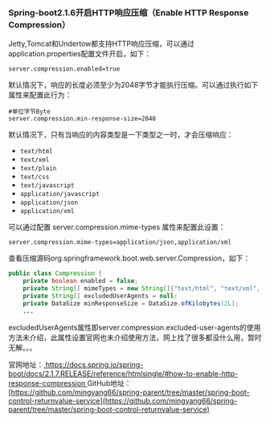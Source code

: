 ### Spring-boot2.1.6开启HTTP响应压缩（Enable HTTP Response Compression）

Jetty,Tomcat和Undertow都支持HTTP响应压缩，可以通过application.properties配置文件开启，如下：

```
server.compression.enabled=true
```

默认情况下，响应的长度必须至少为2048字节才能执行压缩。可以通过执行如下属性来配置此行为：

```
#单位字节Byte
server.compression.min-response-size=2048
```

默认情况下，只有当响应的内容类型是一下类型之一时，才会压缩响应：

- `text/html`
- `text/xml`
- `text/plain`
- `text/css`
- `text/javascript`
- `application/javascript`
- `application/json`
- `application/xml`

可以通过配置 server.compression.mime-types 属性来配置此设置：

```
server.compression.mime-types=application/json,application/xml
```

查看压缩源码org.springframework.boot.web.server.Compression，如下：

```java
public class Compression {
    private boolean enabled = false;
    private String[] mimeTypes = new String[]{"text/html", "text/xml", "text/plain", "text/css", "text/javascript", "application/javascript", "application/json", "application/xml"};
    private String[] excludedUserAgents = null;
    private DataSize minResponseSize = DataSize.ofKilobytes(2L);
    ...
```

excludedUserAgents属性即server.compression.excluded-user-agents的使用方法未介绍，此属性设置官网也未介绍使用方法，网上找了很多都没什么用，暂时无解。。。



官网地址：[ https://docs.spring.io/spring-boot/docs/2.1.7.RELEASE/reference/htmlsingle/#how-to-enable-http-response-compression ]( https://docs.spring.io/spring-boot/docs/2.1.7.RELEASE/reference/htmlsingle/#how-to-enable-http-response-compression )
GitHub地址：[https://github.com/mingyang66/spring-parent/tree/master/spring-boot-control-returnvalue-service](https://github.com/mingyang66/spring-parent/tree/master/spring-boot-control-returnvalue-service)